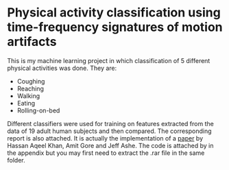 # Physical activity classification using time-frequency signatures of motion artifacts

This is my machine learning project in which classification of 5 different physical activities was done. They are: 
* Coughing
* Reaching
* Walking
* Eating
* Rolling-on-bed

Different classifiers were used for training on features extracted from the data of 19 adult human subjects and then compared. The corresponding report is also attached. It is actually the implementation of a [paper](http://ieeexplore.ieee.org/document/8037474/?reload=true) by Hassan Aqeel Khan, Amit Gore and Jeff Ashe. The code is attached by in the appendix but you may first need to extract the .rar file in the same folder.
